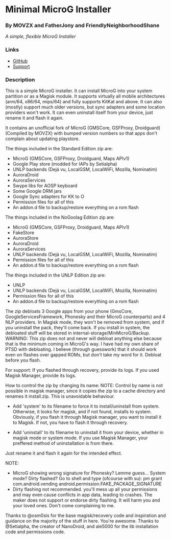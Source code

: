 # Minimal MicroG Installer
### By MOVZX and FatherJony and FriendlyNeighborhoodShane
*A simple, flexible MicroG Installer*

### Links
* [GitHub](https://github.com/FriendlyNeighborhoodShane/MinMicroG)
* [Support](https://t.me/joinchat/FyFlS0X2D7f6YNvdxhEsfw)
### Description
This is a simple MicroG installer. It can install MicroG into your system partition or as a Magisk module. It supports virtually all mobile architectures (arm/64, x86/64, mips/64) and fully supports KitKat and above. It can also (mostly) support much older versions, but sync adapters and some location providers won't work. It can even uninstall itself from your device, just rename it and flash it again.

It contains an unofficial fork of MicroG (GMSCore, GSFProxy, Droidguard) (Compiled by MOVZX) with bumped version numbers so that apps don't complain about updating playstore.

The things included in the Standard Edition zip are:
- MicroG (GMSCore, GSFProxy, Droidguard, Maps APIv1)
- Google Play store (modded for IAPs by Setialpha)
- UNLP backends (Dejá vu, LocalGSM, LocalWiFi, Mozilla, Nominatim)
- AuroraDroid
- AuroraServices
- Swype libs for AOSP keyboard
- Some Google DRM jars
- Google Sync adapters for KK to O
- Permission files for all of this
- An addon.d file to backup/restore everything on a rom flash

The things included in the NoGoolag Edition zip are:
- MicroG (GMSCore, GSFProxy, Droidguard, Maps APIv1)
- FakeStore
- AuroraStore
- AuroraDroid
- AuroraServices
- UNLP backends (Dejá vu, LocalGSM, LocalWiFi, Mozilla, Nominatim)
- Permission files for all of this
- An addon.d file to backup/restore everything on a rom flash

The things included in the UNLP Edition zip are:
- UNLP
- UNLP backends (Dejá vu, LocalGSM, LocalWiFi, Mozilla, Nominatim)
- Permission files for all of this
- An addon.d file to backup/restore everything on a rom flash

The zip debloats 3 Google apps from your phone (GmsCore, GoogleServicesFramework, Phonesky and their MicroG counterparts) and 4 NLP providers. In Magisk mode, they won't be removed from system, and if you uninstall the pack, they'll come back. If you install in system, the debloated stuff will be stored in internal-storage/MinMicroG/Backup.
WARNING: This zip does not and never will debloat anything else because that is the minimum coming in MicroG's way. I have had my own share of PTSD with debloating. I believe (through guesswork) that it should work even on flashes over gapped ROMs, but don't take my word for it. Debloat before you flash.

For support:
If you flashed through recovery, provide its logs.
If you used Magisk Manager, provide its logs.

How to control the zip by changing its name:
NOTE: Control by name is not possible in magisk manager, since it copies the zip to a cache directory and renames it install.zip. This is unavoidable behaviour.

- Add 'system' to its filename to force it to install/uninstall from system. Otherwise, it looks for magisk, and if not found, installs to system. Obviously, if you flash it through Magisk manager, you want to install it to Magisk. If not, you have to flash it through recovery.

- Add 'uninstall' to its filename to uninstall it from your device, whether in magisk mode or system mode. If you use Magisk Manager, your preffered method of uninstallation is from there.

Just rename it and flash it again for the intended effect.

NOTE: 
- MicroG showing wrong signature for Phonesky? Lemme guess... System mode? Dirty flashed? Go to shell and type (ofcourse with su): 
pm grant com.android.vending android.permission.FAKE_PACKAGE_SIGNATURE
- Dirty flashing not recommended. you'll mess up all your permissions and may even cause conflicts in app data, leading to crashes. 
The maker does not support or endorse dirty flashing. It will harm you and your loved ones. Don't come complaining to me.

Thanks to @osm0sis for the base magisk/recovery code and inspiration and guidance on the majority of the stuff in here. You're awesome.
Thanks to @Setialpha, the creator of NanoDroid, and ale5000 for the lib installation code and permissions code.
